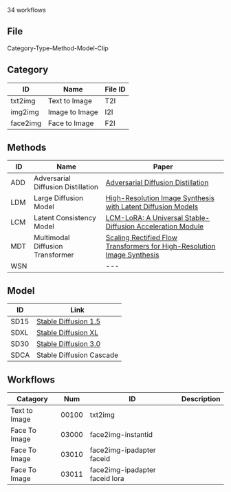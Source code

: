 34 workflows

## File
Category-Type-Method-Model-Clip

## Category
ID | Name | File ID |
--- | --- | --- |
txt2img | Text to Image | T2I |
img2img | Image to Image | I2I |
face2img | Face to Image | F2I |

## Methods
ID | Name | Paper |
--- | --- | --- |
ADD | Adversarial Diffusion Distillation | [Adversarial Diffusion Distillation](https://arxiv.org/pdf/2311.17042) |
LDM | Large Diffusion Model | [High-Resolution Image Synthesis with Latent Diffusion Models](https://arxiv.org/abs/2112.10752) |
LCM | Latent Consistency Model | [LCM-LoRA: A Universal Stable-Diffusion Acceleration Module](https://arxiv.org/abs/2311.05556) |
MDT | Multimodal Diffusion Transformer | [Scaling Rectified Flow Transformers for High-Resolution Image Synthesis](https://arxiv.org/pdf/2403.03206) |
WSN | | --- |

## Model
ID | Link |
--- | --- |
SD15 | [Stable Diffusion 1.5](https://huggingface.co/runwayml/stable-diffusion-v1-5) |
SDXL | [Stable Diffusion XL](https://stability.ai/news/stability-ai-sdxl-turbo) |
SD30 | [Stable Diffusion 3.0](https://stability.ai/news/stable-diffusion-3-medium)|
SDCA | Stable Diffusion Cascade |

## Workflows
Catagory | Num | ID | Description |
--- | --- | --- |  --- |
Text to Image | 00100 | txt2img | |
Face To Image | 03000 | face2img-instantid | |
Face To Image | 03010 | face2img-ipadapter faceid | |
Face To Image | 03011 | face2img-ipadapter faceid lora  | |

